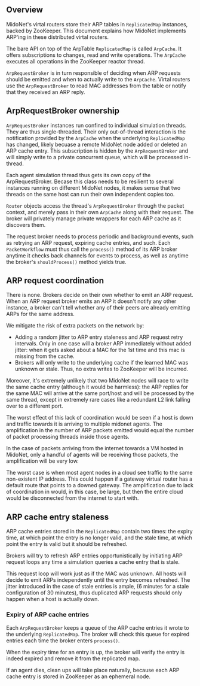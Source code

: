 ## Overview

MidoNet's virtal routers store their ARP tables in `ReplicatedMap` instances,
backed by ZooKeeper. This document explains how MidoNet implements ARP'ing
in these distributed virtal routers.

The bare API on top of the ArpTable `ReplicatedMap` is called `ArpCache`. It
offers subscriptions to changes, read and write operations. The `ArpCache`
executes all operations in the ZooKeeper reactor thread.

`ArpRequestBroker` is in turn responsible of deciding when ARP requests should
be emitted and when to actually write to the `ArpCache`. Virtal routers use
the `ArpRequestBroker` to read MAC addresses from the table or notify that
they received an ARP reply.

## ArpRequestBroker ownership

`ArpRequestBroker` instances run confined to individual simulation threads. They
are thus single-threaded. Their only out-of-thread interaction is the notification
provided by the `ArpCache` when the underlying `ReplicatedMap` has changed, likely
becuase a remote MidoNet node added or deleted an ARP cache entry. This subscription
is hidden by the `ArpRequestBroker` and will simply write to a private concurrent
queue, which will be processed in-thread.

Each agent simulation thread thus gets its own copy of the ArpRequestBroker. Becase
this class needs to be resilient to several instances running on different MidoNet
nodes, it makes sense that two threads on the same host can run their own independent
copies too.

`Router` objects access the thread's `ArpRequestBroker` through the packet context,
and merely pass in their own `ArpCache` along with their request. The
broker will privately manage private wrappers for each ARP cache as it discovers them.

The request broker needs to process periodic and background events, such as retrying
an ARP request, expiring cache entries, and such. Each `PacketWorkflow` must thus
call the `process()` method of its ARP broker anytime it checks back channels for
events to process, as well as anytime the broker's `shouldProcess()` method yields
true.

## ARP request coordination

There is none. Brokers decide on their own whether to emit an ARP request. When an
ARP request broker emits an ARP it doesn't notify any other instance, a broker can't
tell whether any of their peers are already emitting ARPs for the same address.

We mitigate the risk of extra packets on the network by:

 * Adding a random jitter to ARP entry staleness and ARP request retry intervals.
 Only in one case will a broker ARP immediately without added jitter: when it gets
 asked about a MAC for the 1st time and this mac is missing from the cache.
 * Brokers will only write to the underlying cache if the learned MAC was
 unknown or stale. Thus, no extra writes to ZooKeeper will be incurred.
 
Moreover, it's extremely unlikely that two MidoNet nodes will race to write the same
cache entry (although it would be harmless): the ARP replies for the same MAC will arrive
at the same port/host and will be processed by the same thread, except in extremely
rare cases like a redundant L2 link falling over to a different port.

The worst effect of this lack of coordination would be seen if a host is down and
traffic towards it is arriving to multiple midonet agents. The amplification in the
number of ARP packets emitted would equal the number of packet processing threads
inside those agents.

In the case of packets arriving from the internet towards a
VM hosted in MidoNet, only a handful of agents will be receiving those packets, the
amplification will be very low.

The worst case is when most agent nodes in a cloud see traffic to the same non-existent
IP address. This could happen if a gateway virtual router has a default route that
points to a downed gateway. The amplification due to lack of coordination in would,
in this case, be large, but then the entire cloud would be disconnected from the 
internet to start with.

## ARP cache entry staleness

ARP cache entries stored in the `ReplicatedMap` contain two times: the expiry time,
at which point the entry is no longer valid, and the stale time, at which point the
entry is valid but it should be refreshed.

Brokers will try to refresh ARP entries opportunistically by initiating ARP request
loops any time a simulation queries a cache entry that is stale.

This request loop will work just as if the MAC was unknown. All hosts will decide to
emit ARPs independently until the entry becomes refreshed. The jitter introduced in
the case of stale entries is ample, (6 minutes for a stale configuration of 30 minutes),
thus duplicated ARP requests should only happen when a host is actually down.

### Expiry of ARP cache entries

Each `ArpRequestBroker` keeps a queue of the ARP cache entries it wrote to the
underlying `ReplicatedMap`. The broker will check this queue for expired entries
each time the broker enters `process()`.

When the expiry time for an entry is up, the broker will verify the entry is indeed
expired and remove it from the replicated map.

If an agent dies, clean ups will take place naturally, because each ARP cache entry
is stored in ZooKeeper as an ephemeral node.

